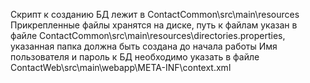 Скрипт к созданию БД лежит в ContactCommon\src\main\resources
Прикрепленные файлы хранятся на диске, путь к файлам указан в файле ContactCommon\src\main\resources\directories.properties, указанная папка должна быть создана до начала работы
Имя пользователя и пароль к БД необходимо указать в файле ContactWeb\src\main\webapp\META-INF\context.xml